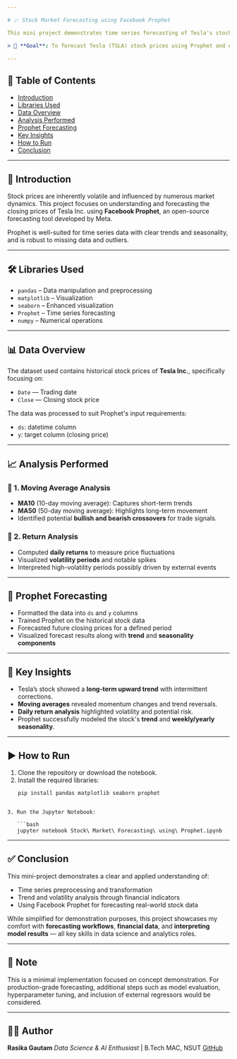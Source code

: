 ```yaml
---

# 📈 Stock Market Forecasting using Facebook Prophet

This mini project demonstrates time series forecasting of Tesla's stock prices using the **Facebook Prophet** library. It serves as a practical example of applying predictive analytics and time series modeling on real-world financial data.

> 🧠 **Goal**: To forecast Tesla (TSLA) stock prices using Prophet and evaluate trends, seasonality, and volatility based on historical closing prices.

---
```


## 📌 Table of Contents

- [Introduction](#introduction)
- [Libraries Used](#libraries-used)
- [Data Overview](#data-overview)
- [Analysis Performed](#analysis-performed)
- [Prophet Forecasting](#prophet-forecasting)
- [Key Insights](#key-insights)
- [How to Run](#how-to-run)
- [Conclusion](#conclusion)

---

## 📖 Introduction

Stock prices are inherently volatile and influenced by numerous market dynamics. This project focuses on understanding and forecasting the closing prices of Tesla Inc. using **Facebook Prophet**, an open-source forecasting tool developed by Meta.

Prophet is well-suited for time series data with clear trends and seasonality, and is robust to missing data and outliers.

---

## 🛠 Libraries Used

- `pandas` – Data manipulation and preprocessing  
- `matplotlib` – Visualization  
- `seaborn` – Enhanced visualization  
- `Prophet` – Time series forecasting  
- `numpy` – Numerical operations  

---

## 📊 Data Overview

The dataset used contains historical stock prices of **Tesla Inc.**, specifically focusing on:

- `Date` — Trading date  
- `Close` — Closing stock price  

The data was processed to suit Prophet's input requirements:
- `ds`: datetime column
- `y`: target column (closing price)

---

## 📈 Analysis Performed

### 🔹 1. **Moving Average Analysis**
- **MA10** (10-day moving average): Captures short-term trends
- **MA50** (50-day moving average): Highlights long-term movement
- Identified potential **bullish and bearish crossovers** for trade signals.

### 🔹 2. **Return Analysis**
- Computed **daily returns** to measure price fluctuations
- Visualized **volatility periods** and notable spikes
- Interpreted high-volatility periods possibly driven by external events

---

## 🔮 Prophet Forecasting

- Formatted the data into `ds` and `y` columns
- Trained Prophet on the historical stock data
- Forecasted future closing prices for a defined period
- Visualized forecast results along with **trend** and **seasonality components**

---

## 📌 Key Insights

- Tesla’s stock showed a **long-term upward trend** with intermittent corrections.
- **Moving averages** revealed momentum changes and trend reversals.
- **Daily return analysis** highlighted volatility and potential risk.
- Prophet successfully modeled the stock's **trend** and **weekly/yearly seasonality**.

---

## ▶️ How to Run

1. Clone the repository or download the notebook.
2. Install the required libraries:
   ```bash
   pip install pandas matplotlib seaborn prophet
```

3. Run the Jupyter Notebook:

   ```bash
   jupyter notebook Stock\ Market\ Forecasting\ using\ Prophet.ipynb
   ```

---

## ✅ Conclusion

This mini-project demonstrates a clear and applied understanding of:

* Time series preprocessing and transformation
* Trend and volatility analysis through financial indicators
* Using Facebook Prophet for forecasting real-world stock data

While simplified for demonstration purposes, this project showcases my comfort with **forecasting workflows**, **financial data**, and **interpreting model results** — all key skills in data science and analytics roles.

---

## 📎 Note

This is a minimal implementation focused on concept demonstration. For production-grade forecasting, additional steps such as model evaluation, hyperparameter tuning, and inclusion of external regressors would be considered.

---

## 🧑‍💻 Author

**Rasika Gautam**
*Data Science & AI Enthusiast* | B.Tech MAC, NSUT
[GitHub](https://github.com/rasika1205)

